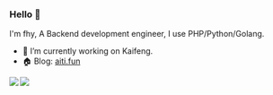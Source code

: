 ### Hello 👋

I'm fhy, A Backend development engineer, I use PHP/Python/Golang.

- 🔭 I’m currently working on Kaifeng.
- 🏠 Blog: [aiti.fun](https://aiti.fun)

<a href="https://github.com/userfhy?tab=repositories">
  <img align="left" src="https://github-readme-stats.vercel.app/api/top-langs/?username=userfhy" />
</a>

<a href="https://github.com/userfhy?tab=repositories">
  <img align="left" src="https://github-readme-stats.vercel.app/api?username=userfhy" />
</a>

